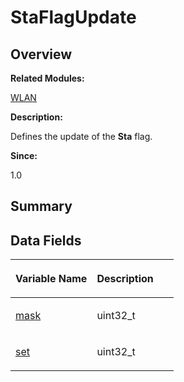 # StaFlagUpdate<a name="ZH-CN_TOPIC_0000001054799639"></a>

## **Overview**<a name="section862116481093537"></a>

**Related Modules:**

[WLAN](WLAN.md)

**Description:**

Defines the update of the  **Sta**  flag. 

**Since:**

1.0

## **Summary**<a name="section825360664093537"></a>

## Data Fields<a name="pub-attribs"></a>

<a name="table1637629445093537"></a>
<table><thead align="left"><tr id="row365419601093537"><th class="cellrowborder" valign="top" width="50%" id="mcps1.1.3.1.1"><p id="p1428251062093537"><a name="p1428251062093537"></a><a name="p1428251062093537"></a>Variable Name</p>
</th>
<th class="cellrowborder" valign="top" width="50%" id="mcps1.1.3.1.2"><p id="p1360379206093537"><a name="p1360379206093537"></a><a name="p1360379206093537"></a>Description</p>
</th>
</tr>
</thead>
<tbody><tr id="row1475945956093537"><td class="cellrowborder" valign="top" width="50%" headers="mcps1.1.3.1.1 "><p id="p511225342093537"><a name="p511225342093537"></a><a name="p511225342093537"></a><a href="WLAN.md#gabcb55b1def4998381497e79e602a61d5">mask</a></p>
</td>
<td class="cellrowborder" valign="top" width="50%" headers="mcps1.1.3.1.2 "><p id="p197204883093537"><a name="p197204883093537"></a><a name="p197204883093537"></a>uint32_t&nbsp;</p>
</td>
</tr>
<tr id="row1400438987093537"><td class="cellrowborder" valign="top" width="50%" headers="mcps1.1.3.1.1 "><p id="p1787371252093537"><a name="p1787371252093537"></a><a name="p1787371252093537"></a><a href="WLAN.md#ga9c47590735e6ba21c557361770f76338">set</a></p>
</td>
<td class="cellrowborder" valign="top" width="50%" headers="mcps1.1.3.1.2 "><p id="p1051562176093537"><a name="p1051562176093537"></a><a name="p1051562176093537"></a>uint32_t&nbsp;</p>
</td>
</tr>
</tbody>
</table>

